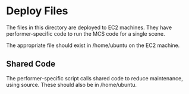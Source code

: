 # Deploy Files 

The files in this directory are deployed to EC2 machines.  They 
have performer-specific code to run the MCS code for a single scene.

The appropriate file should exist in /home/ubuntu on the EC2 machine.

## Shared Code

The performer-specific script calls shared code to reduce maintenance, using
source.  These should also be in /home/ubuntu.   


